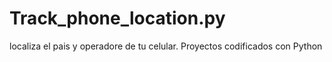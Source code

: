 # Track_phone_location.py
localiza el pais y operadore de tu celular. Proyectos codificados con Python
